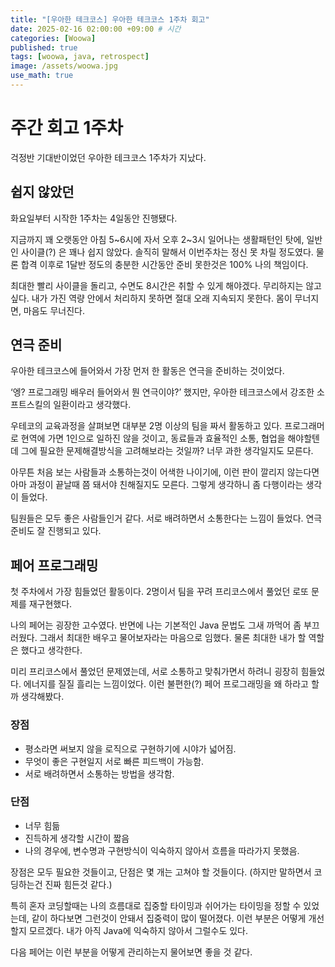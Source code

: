 ```yaml
---
title: "[우아한 테크코스] 우아한 테크코스 1주차 회고"
date: 2025-02-16 02:00:00 +09:00 # 시간
categories: [Woowa]
published: true
tags: [woowa, java, retrospect]
image: /assets/woowa.jpg 
use_math: true
---  
```


# 주간 회고 1주차

걱정반 기대반이었던 우아한 테크코스 1주차가 지났다.

## 쉽지 않았던

화요일부터 시작한 1주차는 4일동안 진행됐다. 

지금까지 꽤 오랫동안 아침 5~6시에 자서 오후 2~3시 일어나는 생활패턴인 탓에, 일반인 사이클(?) 은 꽤나 쉽지 않았다. 솔직히 말해서 이번주차는 정신 못 차릴 정도였다. 물론 합격 이후로 1달반 정도의 충분한 시간동안 준비 못한것은 100% 나의 책임이다.

최대한 빨리 사이클을 돌리고, 수면도 8시간은 취할 수 있게 해야겠다. 무리하지는 않고 싶다. 내가 가진 역량 안에서 처리하지 못하면 절대 오래 지속되지 못한다. 몸이 무너지면, 마음도 무너진다.

## 연극 준비

우아한 테크코스에 들어와서 가장 먼저 한 활동은 연극을 준비하는 것이었다.

‘엥? 프로그래밍 배우러 들어와서 뭔 연극이야?’ 했지만, 우아한 테크코스에서 강조한 소프트스킬의 일환이라고 생각했다.

우테코의 교육과정을 살펴보면 대부분 2명 이상의 팀을 짜서 활동하고 있다. 프로그래머로 현역에 가면 1인으로 일하진 않을 것이고, 동료들과 효율적인 소통, 협업을 해야할텐데 그에 필요한 문제해결방식을 고려해보라는 것일까? 너무 과한 생각일지도 모른다.

아무튼 처음 보는 사람들과 소통하는것이 어색한 나이기에, 이런 판이 깔리지 않는다면 아마 과정이 끝날때 쯤 돼서야 친해질지도 모른다. 그렇게 생각하니 좀 다행이라는 생각이 들었다.

팀원들은 모두 좋은 사람들인거 같다. 서로 배려하면서 소통한다는 느낌이 들었다. 연극 준비도 잘 진행되고 있다. 

## 페어 프로그래밍

첫 주차에서 가장 힘들었던 활동이다. 2명이서 팀을 꾸려 프리코스에서 풀었던 로또 문제를 재구현했다.

나의 페어는 굉장한 고수였다. 반면에 나는 기본적인 Java 문법도 그새 까먹어 좀 부끄러웠다. 그래서 최대한 배우고 물어보자라는 마음으로 임했다. 물론 최대한 내가 할 역할은 했다고 생각한다.

미리 프리코스에서 풀었던 문제였는데, 서로 소통하고 맞춰가면서 하려니 굉장히 힘들었다. 에너지를 질질 흘리는 느낌이었다. 이런 불편한(?) 페어 프로그래밍을 왜 하라고 할까 생각해봤다.

### 장점

- 평소라면 써보지 않을 로직으로 구현하기에 시야가 넓어짐.
- 무엇이 좋은 구현일지 서로 빠른 피드백이 가능함.
- 서로 배려하면서 소통하는 방법을 생각함.

### 단점

- 너무 힘듦
- 진득하게 생각할 시간이 짧음
- 나의 경우에, 변수명과 구현방식이 익숙하지 않아서 흐름을 따라가지 못했음.

장점은 모두 필요한 것들이고, 단점은 몇 개는 고쳐야 할 것들이다. (하지만 말하면서 코딩하는건 진짜 힘든것 같다.) 

특히 혼자 코딩할때는 나의 흐름대로 집중할 타이밍과 쉬어가는 타이밍을 정할 수 있었는데, 같이 하다보면 그런것이 안돼서 집중력이 많이 떨어졌다. 이런 부분은 어떻게 개선할지 모르겠다. 내가 아직 Java에 익숙하지 않아서 그럴수도 있다.

다음 페어는 이런 부분을 어떻게 관리하는지 물어보면 좋을 것 같다.